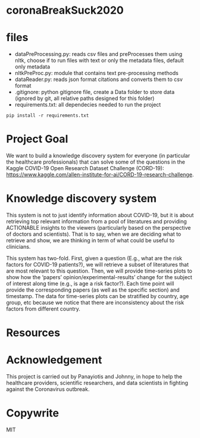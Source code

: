 # coronaBreakSuck2020

# files

- dataPreProcessing.py: reads csv files and preProcesses them using nltk, choose if to run files with text or only the metadata files, default only metadata
- nltkPreProc.py: module that contains text pre-processing methods
- dataReader.py: reads json format citations and converts them to csv format
- .gitignore: python gitignore file, create a Data folder to store data (ignored by git, all relative paths designed for this folder)
- requirements.txt: all dependecies needed to run the project

```
pip install -r requirements.txt
```

# Project Goal 
We want to build a knowledge discovery system for everyone (in particular the healthcare professionals) that can solve some of the questions in the Kaggle COVID-19 Open Research Dataset Challenge (CORD-19): https://www.kaggle.com/allen-institute-for-ai/CORD-19-research-challenge.

# Knowledge discovery system
This system is not to just identify information about COVID-19, but it is about retrieving top relevant information from a pool of literatures and providing ACTIONABLE insights to the viewers (particularly based on the perspective of doctors and scientists). That is to say, when we are deciding what to retrieve and show, we are thinking in term of what could be useful to clinicians. 

This system has two-fold. First, given a question (E.g., what are the risk factors for COVID-19 patients?), we will retrieve a subset of literatures that are most relevant to this question. Then, we will provide time-series plots to show how the ‘papers’ opinion/experimental-results’ change for the subject of interest along time (e.g., is age a risk factor?). Each time point will provide the corresponding papers (as well as the specific section) and timestamp. The data for time-series plots can be stratified by country, age group, etc because we notice that there are inconsistency about the risk factors from different country. 

# Resources


# Acknowledgement
This project is carried out by Panayiotis and Johnny, in hope to help the healthcare providers, scientific researchers, and data scientists in fighting against the Coronavirus outbreak. 

# Copywrite
MIT
